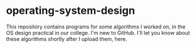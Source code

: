 # operating-system-design
This repository contains programs for some algorithms I worked on, in the OS design practical in our college.
I'm new to GitHub.
I'll let you know about these algorithms shortly after I upload them, here.

